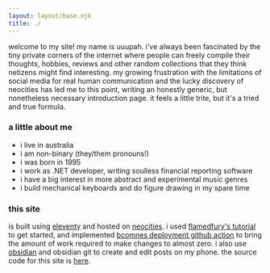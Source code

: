 ```yaml
---
layout: layout/base.njk
title: ./
---
```


welcome to my site! my name is uuupah. i've always been fascinated by the tiny private corners of the internet where people can freely compile their thoughts, hobbies, reviews and other random collections that they think netizens might find interesting. my growing frustration with the limitations of social media for real human communication and the lucky discovery of neocities has led me to this point, writing an honestly generic, but nonetheless necessary introduction page. it feels a little trite, but it's a tried and true formula.

### a little about me

- i live in australia
- i am non-binary (they/them pronouns!)
- i was born in 1995
- i work as .NET developer, writing soulless financial reporting software
- i have a big interest in more abstract and experimental music genres
- i build mechanical keyboards and do figure drawing in my spare time

### this site

is built using [eleventy](https://11ty.dev) and hosted on [neocities](https://neocities.org/). i used [flamedfury's tutorial](https://flamedfury.com/guides/11ty-homepage-neocities/) to get started, and implemented [bcomnes deployment github action](https://github.com/bcomnes/deploy-to-neocities) to bring the amount of work required to make changes to almost zero. i also use [obsidian](https://obsidian.md/) and obsidian git to create and edit posts on my phone. the source code for this site is [here](https://github.com/uuupah/11ty_neocities).
